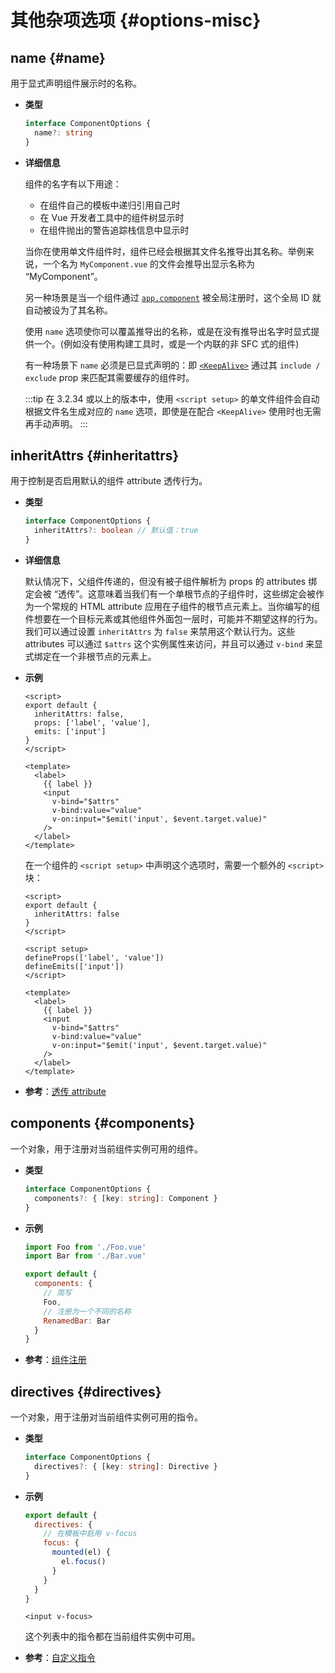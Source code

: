 # 其他杂项选项 {#options-misc}

## name {#name}

用于显式声明组件展示时的名称。

- **类型**

  ```ts
  interface ComponentOptions {
    name?: string
  }
  ```

- **详细信息**

  组件的名字有以下用途：

  - 在组件自己的模板中递归引用自己时
  - 在 Vue 开发者工具中的组件树显示时
  - 在组件抛出的警告追踪栈信息中显示时

  当你在使用单文件组件时，组件已经会根据其文件名推导出其名称。举例来说，一个名为 `MyComponent.vue` 的文件会推导出显示名称为 “MyComponent”。

  另一种场景是当一个组件通过 [`app.component`](/api/application.html#app-component) 被全局注册时，这个全局 ID 就自动被设为了其名称。

  使用 `name` 选项使你可以覆盖推导出的名称，或是在没有推导出名字时显式提供一个。(例如没有使用构建工具时，或是一个内联的非 SFC 式的组件)

  有一种场景下 `name` 必须是已显式声明的：即 [`<KeepAlive>`](/guide/built-ins/keep-alive.html) 通过其 `include / exclude` prop 来匹配其需要缓存的组件时。

  :::tip
  在 3.2.34 或以上的版本中，使用 `<script setup>` 的单文件组件会自动根据文件名生成对应的 `name` 选项，即使是在配合 `<KeepAlive>` 使用时也无需再手动声明。
  :::

## inheritAttrs {#inheritattrs}

用于控制是否启用默认的组件 attribute 透传行为。

- **类型**

  ```ts
  interface ComponentOptions {
    inheritAttrs?: boolean // 默认值：true
  }
  ```

- **详细信息**

  默认情况下，父组件传递的，但没有被子组件解析为 props 的 attributes 绑定会被 “透传”。这意味着当我们有一个单根节点的子组件时，这些绑定会被作为一个常规的 HTML attribute 应用在子组件的根节点元素上。当你编写的组件想要在一个目标元素或其他组件外面包一层时，可能并不期望这样的行为。我们可以通过设置 `inheritAttrs` 为 `false` 来禁用这个默认行为。这些 attributes 可以通过 `$attrs` 这个实例属性来访问，并且可以通过 `v-bind` 来显式绑定在一个非根节点的元素上。

- **示例**

  <div class="options-api">

  ```vue
  <script>
  export default {
    inheritAttrs: false,
    props: ['label', 'value'],
    emits: ['input']
  }
  </script>

  <template>
    <label>
      {{ label }}
      <input
        v-bind="$attrs"
        v-bind:value="value"
        v-on:input="$emit('input', $event.target.value)"
      />
    </label>
  </template>
  ```

  </div>
  <div class="composition-api">

  在一个组件的 `<script setup>` 中声明这个选项时，需要一个额外的 `<script>` 块：

  ```vue
  <script>
  export default {
    inheritAttrs: false
  }
  </script>

  <script setup>
  defineProps(['label', 'value'])
  defineEmits(['input'])
  </script>

  <template>
    <label>
      {{ label }}
      <input
        v-bind="$attrs"
        v-bind:value="value"
        v-on:input="$emit('input', $event.target.value)"
      />
    </label>
  </template>
  ```

  </div>

- **参考**：[透传 attribute](/guide/components/attrs.html)

## components {#components}

一个对象，用于注册对当前组件实例可用的组件。

- **类型**

  ```ts
  interface ComponentOptions {
    components?: { [key: string]: Component }
  }
  ```

- **示例**

  ```js
  import Foo from './Foo.vue'
  import Bar from './Bar.vue'

  export default {
    components: {
      // 简写
      Foo,
      // 注册为一个不同的名称
      RenamedBar: Bar
    }
  }
  ```

- **参考**：[组件注册](/guide/components/registration.html)

## directives {#directives}

一个对象，用于注册对当前组件实例可用的指令。

- **类型**

  ```ts
  interface ComponentOptions {
    directives?: { [key: string]: Directive }
  }
  ```

- **示例**

  ```js
  export default {
    directives: {
      // 在模板中启用 v-focus
      focus: {
        mounted(el) {
          el.focus()
        }
      }
    }
  }
  ```

  ```vue-html
  <input v-focus>
  ```

  这个列表中的指令都在当前组件实例中可用。

- **参考**：[自定义指令](/guide/reusability/custom-directives.html)
